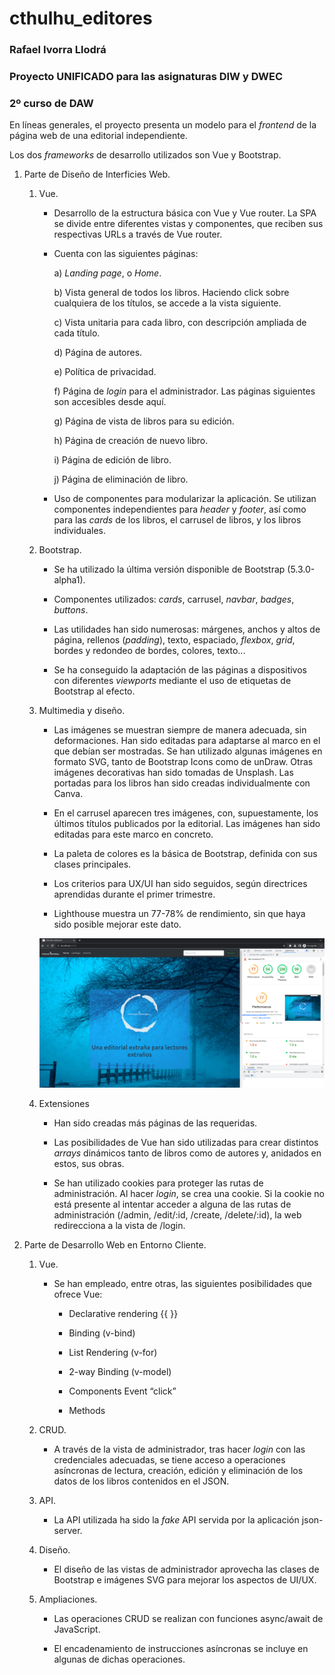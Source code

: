 # cthulhu_editores

### Rafael Ivorra Llodrá

### Proyecto UNIFICADO para las asignaturas DIW y DWEC

### 2º curso de DAW

En líneas generales, el proyecto presenta un modelo para el _frontend_ de la página web de una editorial independiente.

Los dos _frameworks_ de desarrollo utilizados son Vue y Bootstrap.

1. Parte de Diseño de Interficies Web.

   1. Vue.

      - Desarrollo de la estructura básica con Vue y Vue router. La SPA se divide entre diferentes vistas y componentes, que reciben sus respectivas URLs a través de Vue router.

      - Cuenta con las siguientes páginas:

        a) _Landing page_, o _Home_.

        b) Vista general de todos los libros. Haciendo click sobre cualquiera de los títulos, se accede a la vista siguiente.

        c) Vista unitaria para cada libro, con descripción ampliada de cada título.

        d) Página de autores.

        e) Política de privacidad.

        f) Página de _login_ para el administrador. Las páginas siguientes son accesibles desde aquí.

        g) Página de vista de libros para su edición.

        h) Página de creación de nuevo libro.

        i) Página de edición de libro.

        j) Página de eliminación de libro.

      - Uso de componentes para modularizar la aplicación. Se utilizan componentes independientes para _header_ y _footer_, así como para las _cards_ de los libros, el carrusel de libros, y los libros individuales.

   2. Bootstrap.

      - Se ha utilizado la última versión disponible de Bootstrap (5.3.0-alpha1).

      - Componentes utilizados: _cards_, carrusel, _navbar_, _badges_, _buttons_.

      - Las utilidades han sido numerosas: márgenes, anchos y altos de página, rellenos (_padding_), texto, espaciado, _flexbox_, _grid_, bordes y redondeo de bordes, colores, texto...

      - Se ha conseguido la adaptación de las páginas a dispositivos con diferentes _viewports_ mediante el uso de etiquetas de Bootstrap al efecto.

   3. Multimedia y diseño.

      - Las imágenes se muestran siempre de manera adecuada, sin deformaciones. Han sido editadas para adaptarse al marco en el que debían ser mostradas. Se han utilizado algunas imágenes en formato SVG, tanto de Bootstrap Icons como de unDraw. Otras imágenes decorativas han sido tomadas de Unsplash. Las portadas para los libros han sido creadas individualmente con Canva.

      - En el carrusel aparecen tres imágenes, con, supuestamente, los últimos títulos publicados por la editorial. Las imágenes han sido editadas para este marco en concreto.

      - La paleta de colores es la básica de Bootstrap, definida con sus clases principales.

      - Los criterios para UX/UI han sido seguidos, según directrices aprendidas durante el primer trimestre.

      - Lighthouse muestra un 77-78% de rendimiento, sin que haya sido posible mejorar este dato.

      <img src="src/assets/lighthouse.png" />

   4. Extensiones

      - Han sido creadas más páginas de las requeridas.

      - Las posibilidades de Vue han sido utilizadas para crear distintos _arrays_ dinámicos tanto de libros como de autores y, anidados en estos, sus obras.

      - Se han utilizado cookies para proteger las rutas de administración. Al hacer *login*, se crea una cookie. Si la cookie no está presente al intentar acceder a alguna de las rutas de administración (/admin, /edit/:id, /create, /delete/:id), la web redirecciona a la vista de /login.

2. Parte de Desarrollo Web en Entorno Cliente.

   1. Vue.

      - Se han empleado, entre otras, las siguientes posibilidades que ofrece Vue:

        - Declarative rendering {{ }}

        - Binding (v-bind)

        - List Rendering (v-for)

        - 2-way Binding (v-model)

        - Components Event “click”

        - Methods

    2. CRUD.
    
        - A través de la vista de administrador, tras hacer *login* con las credenciales adecuadas, se tiene acceso a operaciones asíncronas de lectura, creación, edición y eliminación de los datos de los libros contenidos en el JSON.

    3. API.
    
        - La API utilizada ha sido la *fake* API servida por la aplicación json-server.

    4. Diseño.
    
        - El diseño de las vistas de administrador aprovecha las clases de Bootstrap e imágenes SVG para mejorar los aspectos de UI/UX.

    5. Ampliaciones.

        - Las operaciones CRUD se realizan con funciones async/await de JavaScript.

        - El encadenamiento de instrucciones asíncronas se incluye en algunas de dichas operaciones.






